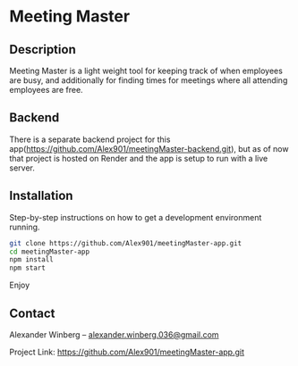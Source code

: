 # Meeting Master

## Description

Meeting Master is a light weight tool for keeping track of when employees are busy, and 
additionally for finding times for meetings where all attending employees are free.

## Backend
There is a separate backend project for this app(https://github.com/Alex901/meetingMaster-backend.git), but as of now that project is hosted on Render and the app is setup to run with a live server. 


## Installation
Step-by-step instructions on how to get a development environment running.

```bash
git clone https://github.com/Alex901/meetingMaster-app.git
cd meetingMaster-app
npm install
npm start
```

Enjoy

## Contact
Alexander Winberg – alexander.winberg.036@gmail.com

Project Link: https://github.com/Alex901/meetingMaster-app.git